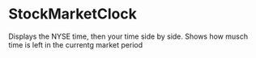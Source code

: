 # StockMarketClock
Displays the NYSE time, then your time side by side. Shows how musch time is left in the currentg market period  
